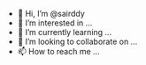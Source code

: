 - 👋 Hi, I’m @sairddy
- 👀 I’m interested in ...
- 🌱 I’m currently learning ...
- 💞️ I’m looking to collaborate on ...
- 📫 How to reach me ...

<!---
sairddy/sairddy is a ✨ special ✨ repository because its `README.md` (this file) appears on your GitHub profile.
You can click the Preview link to take a look at your changes.
--->
